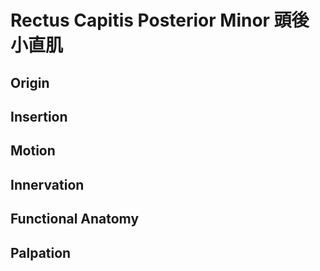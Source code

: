 # Rectus Capitis Posterior Minor 頭後小直肌
## Origin
## Insertion
## Motion
## Innervation
## Functional Anatomy
## Palpation